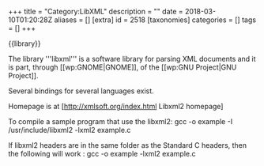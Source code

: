+++
title = "Category:LibXML"
description = ""
date = 2018-03-10T01:20:28Z
aliases = []
[extra]
id = 2518
[taxonomies]
categories = []
tags = []
+++

{{library}}

The library '''libxml''' is a software library for parsing XML documents and it is part, through [[wp:GNOME|GNOME]], of the [[wp:GNU Project|GNU Project]].

Several bindings for several languages exist.

Homepage is at [http://xmlsoft.org/index.html Libxml2 homepage]

To compile a sample program that use the libxml2:
 gcc -o example -I /usr/include/libxml2 -lxml2 example.c

If libxml2 headers are in the same folder as the Standard C headers, then the following will work :
 gcc -o example -lxml2 example.c
